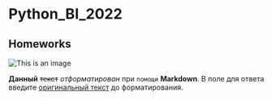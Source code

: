 # Python_BI_2022
## Homeworks 

![This is an image](https://bipbap.ru/wp-content/uploads/2017/09/81736420_4601429_milii_kot_2012.jpg)

**Данный** ~~текст~~ *отформатирован* при `помощи` **Markdown**. В поле для ответа введите [оригинальный текст](url) до форматирования.
